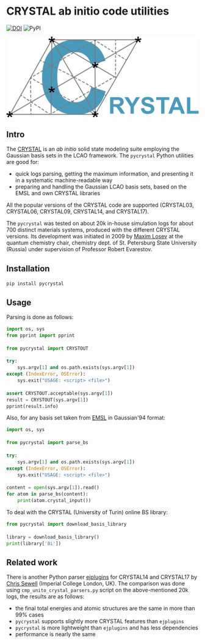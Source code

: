 CRYSTAL ab initio code utilities
==========

[![DOI](https://zenodo.org/badge/160237193.svg)](https://doi.org/10.5281/zenodo.7693500)
![PyPI](https://img.shields.io/pypi/v/pycrystal.svg?style=flat)

![CRYSTAL ab initio code with the LCAO Gaussian basis sets, by Turin university](https://raw.githubusercontent.com/tilde-lab/pycrystal/master/crystal-dft-redrawn-logo.svg "CRYSTAL17 ab initio LCAO code with the Gaussian basis sets, Torino")

Intro
------

The [CRYSTAL](http://www.crystal.unito.it) is an _ab initio_ solid state modeling suite employing the Gaussian basis sets in the LCAO framework. The `pycrystal` Python utilities are good for:

* quick logs parsing, getting the maximum information, and presenting it in a systematic machine-readable way
* preparing and handling the Gaussian LCAO basis sets, based on the EMSL and own CRYSTAL libraries

All the popular versions of the CRYSTAL code are supported (CRYSTAL03, CRYSTAL06, CRYSTAL09, CRYSTAL14, and CRYSTAL17).

The `pycrystal` was tested on about 20k in-house simulation logs for about 700 distinct materials systems, produced with the different CRYSTAL versions. Its development was initiated in 2009 by [Maxim Losev](https://github.com/mlosev) at the quantum chemistry chair, chemistry dept. of St. Petersburg State University (Russia) under supervision of Professor Robert Evarestov.

Installation
------

`pip install pycrystal`

Usage
------

Parsing is done as follows:

```python
import os, sys
from pprint import pprint

from pycrystal import CRYSTOUT

try:
    sys.argv[1] and os.path.exists(sys.argv[1])
except (IndexError, OSError):
    sys.exit("USAGE: <script> <file>")

assert CRYSTOUT.acceptable(sys.argv[1])
result = CRYSTOUT(sys.argv[1])
pprint(result.info)
```

Also, for any basis set taken from [EMSL](https://bse.pnl.gov) in Gaussian'94 format:

```python
import os, sys

from pycrystal import parse_bs

try:
    sys.argv[1] and os.path.exists(sys.argv[1])
except (IndexError, OSError):
    sys.exit("USAGE: <script> <file>")

content = open(sys.argv[1]).read()
for atom in parse_bs(content):
    print(atom.crystal_input())
```

To deal with the CRYSTAL (University of Turin) online BS library:

```python
from pycrystal import download_basis_library

library = download_basis_library()
print(library['Bi'])
```

Related work
------

There is another Python parser [ejplugins](https://github.com/chrisjsewell/ejplugins) for CRYSTAL14 and CRYSTAL17 by [Chris Sewell](https://github.com/chrisjsewell) (Imperial College London, UK). The comparison was done using `cmp_unito_crystal_parsers.py` script on the above-mentioned 20k logs, the results are as follows:

* the final total energies and atomic structures are the same in more than 99% cases
* `pycrystal` supports slightly more CRYSTAL features than `ejplugins`
* `pycrystal` is more lightweight than `ejplugins` and has less dependencies
* performance is nearly the same

